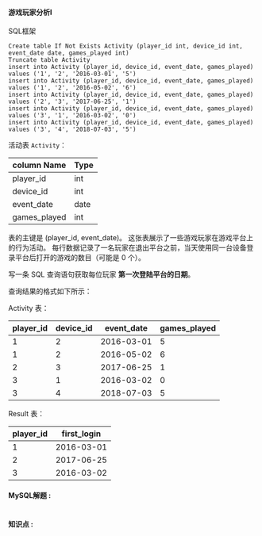 ####  游戏玩家分析I

SQL框架

```mysql
Create table If Not Exists Activity (player_id int, device_id int, event_date date, games_played int)
Truncate table Activity
insert into Activity (player_id, device_id, event_date, games_played) values ('1', '2', '2016-03-01', '5')
insert into Activity (player_id, device_id, event_date, games_played) values ('1', '2', '2016-05-02', '6')
insert into Activity (player_id, device_id, event_date, games_played) values ('2', '3', '2017-06-25', '1')
insert into Activity (player_id, device_id, event_date, games_played) values ('3', '1', '2016-03-02', '0')
insert into Activity (player_id, device_id, event_date, games_played) values ('3', '4', '2018-07-03', '5')
```

活动表 `Activity`：

| column Name  | Type |
| ------------ | ---- |
| player_id    | int  |
| device_id    | int  |
| event_date   | date |
| games_played | int  |

表的主键是 (player_id, event_date)。
这张表展示了一些游戏玩家在游戏平台上的行为活动。
每行数据记录了一名玩家在退出平台之前，当天使用同一台设备登录平台后打开的游戏的数目（可能是 0 个）。

写一条 SQL 查询语句获取每位玩家 **第一次登陆平台的日期**。

查询结果的格式如下所示：

Activity 表：

| player_id | device_id | event_date | games_played |
| --------- | --------- | ---------- | ------------ |
| 1         | 2         | 2016-03-01 | 5            |
| 1         | 2         | 2016-05-02 | 6            |
| 2         | 3         | 2017-06-25 | 1            |
| 3         | 1         | 2016-03-02 | 0            |
| 3         | 4         | 2018-07-03 | 5            |

Result 表：

| player_id | first_login |
| --------- | ----------- |
| 1         | 2016-03-01  |
| 2         | 2017-06-25  |
| 3         | 2016-03-02  |

#### MySQL解题  :

```mysql

```

#### 知识点 :



